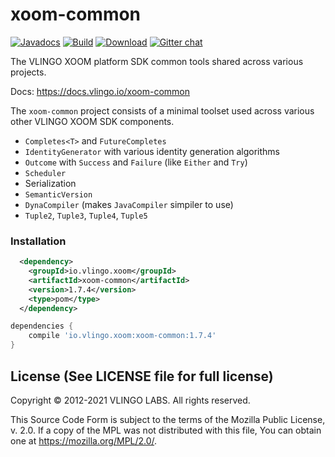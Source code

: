# xoom-common

[![Javadocs](http://javadoc.io/badge/io.vlingo.xoom/xoom-common.svg?color=brightgreen)](http://javadoc.io/doc/io.vlingo.xoom/xoom-common) [![Build](https://github.com/vlingo/xoom-common/workflows/Build/badge.svg)](https://github.com/vlingo/xoom-common/actions?query=workflow%3ABuild) [![Download](https://img.shields.io/maven-central/v/io.vlingo.xoom/xoom-common?label=maven)](https://search.maven.org/artifact/io.vlingo.xoom/xoom-common) [![Gitter chat](https://badges.gitter.im/gitterHQ/gitter.png)](https://gitter.im/vlingo-platform-java/community)

The VLINGO XOOM platform SDK common tools shared across various projects.

Docs: https://docs.vlingo.io/xoom-common

The `xoom-common` project consists of a minimal toolset used across various other VLINGO XOOM SDK components.

  - `Completes<T>` and `FutureCompletes`
  - `IdentityGenerator` with various identity generation algorithms
  - `Outcome` with `Success` and `Failure` (like `Either` and `Try`)
  - `Scheduler`
  - Serialization
  - `SemanticVersion`
  - `DynaCompiler` (makes `JavaCompiler` simpiler to use)
  - `Tuple2`, `Tuple3`, `Tuple4`, `Tuple5`

### Installation

```xml
  <dependency>
    <groupId>io.vlingo.xoom</groupId>
    <artifactId>xoom-common</artifactId>
    <version>1.7.4</version>
    <type>pom</type>
  </dependency>
```

```gradle
dependencies {
    compile 'io.vlingo.xoom:xoom-common:1.7.4'
}
```


License (See LICENSE file for full license)
-------------------------------------------
Copyright © 2012-2021 VLINGO LABS. All rights reserved.

This Source Code Form is subject to the terms of the
Mozilla Public License, v. 2.0. If a copy of the MPL
was not distributed with this file, You can obtain
one at https://mozilla.org/MPL/2.0/.
